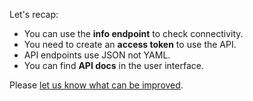 Let's recap:

* You can use the **info endpoint** to check connectivity.
* You need to create an **access token** to use the API.
* API endpoints use JSON not YAML.
* You can find **API docs** in the user interface.

Please [let us know what can be improved](https://github.com/argoproj-labs/katacoda-scenarios/issues/new).